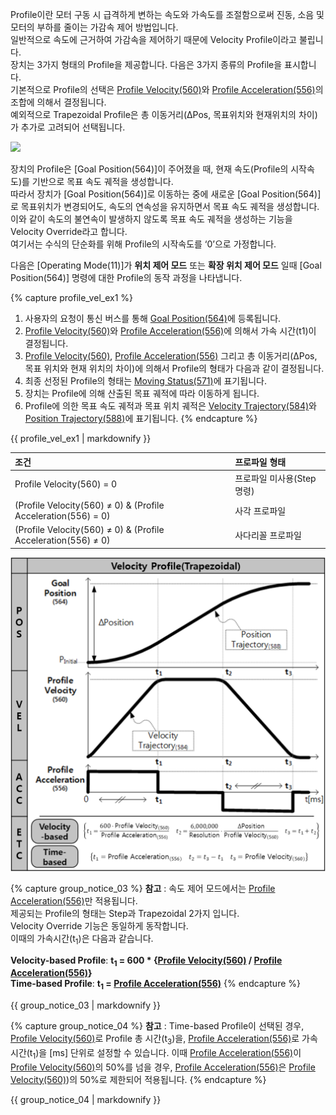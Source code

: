 Profile이란 모터 구동 시 급격하게 변하는 속도와 가속도를 조절함으로써 진동, 소음 및 모터의 부하를 줄이는 가감속 제어 방법입니다.  
일반적으로 속도에 근거하여 가감속을 제어하기 때문에 Velocity Profile이라고 불립니다.  
장치는 3가지 형태의 Profile을 제공합니다. 다음은 3가지 종류의 Profile을 표시합니다.  
기본적으로 Profile의 선택은 [Profile Velocity(560)]와 [Profile Acceleration(556)]의 조합에 의해서 결정됩니다.  
예외적으로 Trapezoidal Profile은 총 이동거리(ΔPos, 목표위치와 현재위치의 차이)가 추가로 고려되어 선택됩니다.  

![](/assets/images/dxl/p/profile_types.png)

장치의 Profile은 [Goal Position(564)]이 주어졌을 때, 현재 속도(Profile의 시작속도)를 기반으로 목표 속도 궤적을 생성합니다.  
따라서 장치가 [Goal Position(564)]로 이동하는 중에 새로운 [Goal Position(564)]로 목표위치가 변경되어도, 속도의 연속성을 유지하면서 목표 속도 궤적을 생성합니다.  
이와 같이 속도의 불연속이 발생하지 않도록 목표 속도 궤적을 생성하는 기능을 Velocity Override라고 합니다.  
여기서는 수식의 단순화를 위해 Profile의 시작속도를 ‘0’으로 가정합니다.

다음은 [Operating Mode(11)]가 **위치 제어 모드** 또는 **확장 위치 제어 모드** 일때 [Goal Position(564)] 명령에 대한 Profile의 동작 과정을 나타냅니다.

{% capture profile_vel_ex1 %}
1. 사용자의 요청이 통신 버스를 통해 [Goal Position(564)](#goal_position564)에 등록됩니다.
2. [Profile Velocity(560)](#profile-velocity560)와 [Profile Acceleration(556)](#profile-acceleration556)에 의해서 가속 시간(t1)이 결정됩니다.  
3. [Profile Velocity(560)](#profile-velocity560), [Profile Acceleration(556)](#profile-acceleration556) 그리고 총 이동거리(ΔPos, 목표 위치와 현재 위치의 차이)에 의해서 Profile의 형태가 다음과 같이 결정됩니다.
4. 최종 선정된 Profile의 형태는 [Moving Status(571)](#moving-status571)에 표기됩니다.
5. 장치는 Profile에 의해 산출된 목표 궤적에 따라 이동하게 됩니다.
6. Profile에 의한 목표 속도 궤적과 목표 위치 궤적은 [Velocity Trajectory(584)](#velocity-trajectory584)와 [Position Trajectory(588)](#position-trajectory588)에 표기됩니다.
{% endcapture %}

<div class="notice--success">{{ profile_vel_ex1 | markdownify }}</div>

| 조건                                                          | 프로파일 형태              |
|:--------------------------------------------------------------|:---------------------------|
| Profile Velocity(560) = 0                                     | 프로파일 미사용(Step 명령) |
| (Profile Velocity(560) ≠ 0) & (Profile Acceleration(556) = 0) | 사각 프로파일              |
| (Profile Velocity(560) ≠ 0) & (Profile Acceleration(556) ≠ 0) | 사다리꼴 프로파일          |

![](/assets/images/dxl/p/velocity_profile.png)

{% capture group_notice_03 %}
**참고** : 속도 제어 모드에서는 [Profile Acceleration(556)](#profile-acceleration556)만 적용됩니다.  
제공되는 Profile의 형태는 Step과 Trapezoidal 2가지 입니다.  
Velocity Override 기능은 동일하게 동작합니다.  
이때의 가속시간(t<sub>1</sub>)은 다음과 같습니다.  

**Velocity-based Profile**: **t<sub>1</sub> = 600 * {[Profile Velocity(560)](#profile-velocity560) / [Profile Acceleration(556)](#profile-acceleration556)}**  
**Time-based Profile**: **t<sub>1</sub> = [Profile Acceleration(556)](#profile-acceleration556)**
{% endcapture %}

<div class="notice">
  {{ group_notice_03 | markdownify }}
</div>

{% capture group_notice_04 %}
**참고** : Time-based Profile이 선택된 경우, [Profile Velocity(560)](#profile-velocity560)로 Profile 총 시간(t<sub>3</sub>)을, [Profile Acceleration(556)](#profile-acceleration556)로
 가속시간(t<sub>1</sub>)을 [ms] 단위로 설정할 수 있습니다. 이때 [Profile Acceleration(556)](#profile-acceleration556)이 [Profile Velocity(560)](#profile-velocity560)의 50%를 넘을 경우,
 [Profile Acceleration(556)](#profile-acceleration556)은 [Profile Velocity(560)](#profile-velocity560))의 50%로 제한되어 적용됩니다.
{% endcapture %}

<div class="notice">
  {{ group_notice_04 | markdownify }}
</div>

[Profile Acceleration(556)]: #profile-acceleration556
[Profile Velocity(560)]: #profile-velocity560
